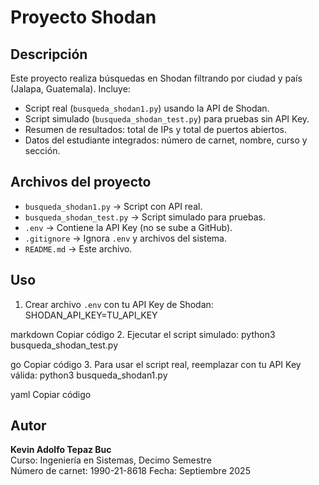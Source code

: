 # Proyecto Shodan 

## Descripción
Este proyecto realiza búsquedas en Shodan filtrando por ciudad y país (Jalapa, Guatemala). Incluye:

- Script real (`busqueda_shodan1.py`) usando la API de Shodan.
- Script simulado (`busqueda_shodan_test.py`) para pruebas sin API Key.
- Resumen de resultados: total de IPs y total de puertos abiertos.
- Datos del estudiante integrados: número de carnet, nombre, curso y sección.

## Archivos del proyecto
- `busqueda_shodan1.py` → Script con API real.
- `busqueda_shodan_test.py` → Script simulado para pruebas.
- `.env` → Contiene la API Key (no se sube a GitHub).
- `.gitignore` → Ignora `.env` y archivos del sistema.
- `README.md` → Este archivo.

## Uso
1. Crear archivo `.env` con tu API Key de Shodan:
SHODAN_API_KEY=TU_API_KEY

markdown
Copiar código
2. Ejecutar el script simulado:
python3 busqueda_shodan_test.py

go
Copiar código
3. Para usar el script real, reemplazar con tu API Key válida:
python3 busqueda_shodan1.py

yaml
Copiar código

## Autor
**Kevin Adolfo Tepaz Buc**  
Curso: Ingeniería en Sistemas, Decimo Semestre  
Número de carnet: 1990-21-8618
Fecha: Septiembre 2025